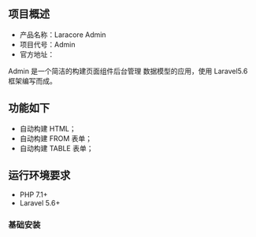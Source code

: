 
## 项目概述

* 产品名称：Laracore Admin
* 项目代号：Admin
* 官方地址：

Admin 是一个简洁的构建页面组件后台管理 数据模型的应用，使用 Laravel5.6 框架编写而成。

## 功能如下

- 自动构建 HTML；
- 自动构建 FROM 表单；
- 自动构建 TABLE 表单；

## 运行环境要求

- PHP 7.1+
- Laravel 5.6+

### 基础安装
